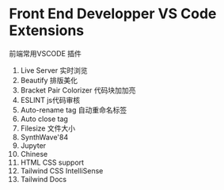 Front End Developper VS Code Extensions
===


前端常用VSCODE 插件

1. Live Server  实时浏览
2. Beautify  排版美化
3. Bracket Pair Colorizer 代码块加加亮
4. ESLINT js代码审核
5. Auto-rename tag 自动重命名标签
6. Auto close tag 
7. Filesize 文件大小
8. SynthWave'84
9. Jupyter
10. Chinese
11. HTML CSS support
12. Tailwind CSS IntelliSense
13. Tailwind Docs